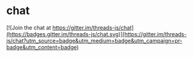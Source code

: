 # chat

[![Join the chat at https://gitter.im/threads-js/chat](https://badges.gitter.im/threads-js/chat.svg)](https://gitter.im/threads-js/chat?utm_source=badge&utm_medium=badge&utm_campaign=pr-badge&utm_content=badge)
